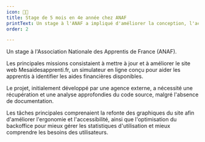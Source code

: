 ```yaml
---
icon: 🧑‍🎓
title: Stage de 5 mois en 4e année chez ANAF
printText: Un stage à l'ANAF a impliqué d'améliorer la conception, l'accessibilité et le backoffice du site web Mesaidesapprenti.fr, tout en récupérant et en analysant le code source non documenté.
order: 2

---
```


Un stage à l'Association Nationale des Apprentis de France (ANAF).

Les principales missions consistaient à mettre à jour et à améliorer le site web Mesaidesapprenti.fr, un simulateur en ligne conçu pour
aider les apprentis à identifier les aides financières disponibles.

Le projet, initialement développé par une agence externe, a nécessité une récupération et une analyse approfondies du code source,
malgré l'absence de documentation.

Les tâches principales comprenaient la refonte des graphiques du site afin d'améliorer l'ergonomie et l'accessibilité, ainsi que l'optimisation
du backoffice pour mieux gérer les statistiques d'utilisation et mieux comprendre les besoins des utilisateurs.